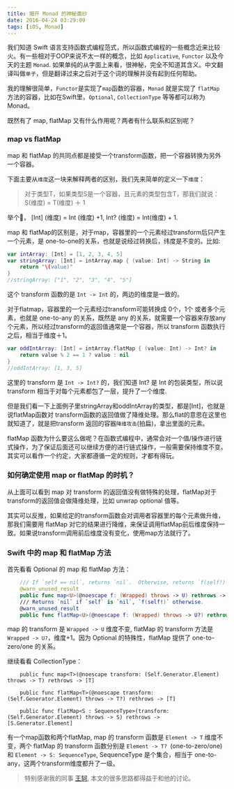 ```yaml
---
title: 揭开 Monad 的神秘面纱
date: 2016-04-24 03:29:09
tags: [iOS, Monad]
---
```


我们知道 Swift 语言支持函数式编程范式，所以函数式编程的一些概念近来比较火。有一些相对于OOP来说不太一样的概念，比如 `Applicative`, `Functor` 以及今天的主题 `Monad`.  如果单纯的从字面上来看，很神秘，完全不知道其含义。中文翻译叫做`单子`，但是翻译过来之后对于这个词的理解并没有起到任何帮助。

我的理解很简单，`Functor`是实现了`map`函数的容器，`Monad` 就是实现了 `flatMap` 方法的容器，比如在Swift里，`Optional`, `CollectionType` 等等都可以称为 Monad。

既然有了 map, flatMap 又有什么作用呢？两者有什么联系和区别呢？

###  map vs flatMap
map 和 flatMap 的共同点都是接受一个transform函数，把一个容器转换为另外一个容器。

下面主要从`维度`这一块来解释两者的区别，我们先来简单的定义一下`维度`：
> 对于类型T，如果类型S是一个容器，且元素的类型包含T，那我们就说：  
S(维度) = T(维度) ＋ 1

举个🌰， [Int] (维度) = Int (维度) +1, Int? (维度) = Int(维度) + 1.

map 和 flatMap的区别是，对于map，容器里的一个元素经过transform后只产生一个元素，是 one-to-one的关系，也就是说经过转换后，纬度是不变的。比如:

```Swift
var intArray: [Int] = [1, 2, 3, 4, 5]
var stringArray: [Int] = intArray.map { (value: Int) -> String in
    return "\(value)"
}
//stringArray: ["1", "2", "3", "4", "5"]
```
这个 transform 函数的是 `Int -> Int` 的，两边的维度是一致的。

对于flatmap，容器里的一个元素经过transform可能转换成 0个，1个 或者多个元素，也就是 one-to-any 的关系，既然是 any 的关系，就需要一个容器来存放any个元素，所以经过transform的返回值通常是一个容器，所以 transform 函数执行之后，相当于维度＋1。

```Swift
var oddIntArray: [Int] = intArray.flatMap { (value: Int) -> Int? in
    return value % 2 == 1 ? value : nil
}
//oddIntArray: [1, 3, 5]
```
这里的 transform 是 `Int -> Int?` 的，我们知道 Int? 是 Int 的包装类型，所以说 transform 相当于对每个元素都包了一层，提升了一个维度.

但是我们看一下上面例子里stringArray和oddIntArray的类型，都是[Int]，也就是说flatMap函数对 transform函数的返回值做了降维处理。那么flat的意思在这里也就知道了，就是把transform 返回的容器`降维攻击`(拍扁)，拿出里面的元素。

flatMap 函数为什么要这么做呢？在函数式编程中，通常会对一个值/操作进行链式操作，为了保证后面还可以继续方便的进行链式操作，一般需要保持维度不变。其实可以看作一个约定，大家都遵循一定的规则，才都有得玩。

### 如何确定使用 map or flatMap 的时机？
从上面可以看到 map 对 transform 的返回值没有做特殊的处理，flatMap对于transform的返回值会做降维处理，比如 unwrap optional 值等。

其实可以反推，如果给定的transform函数会对调用者容器里的每个元素做升维，那我们需要用 flatMap 对它的结果进行降维，来保证调用flatMap前后维度保持一致。如果说transform调用前后维度没有变化，使用map方法就行了。

### Swift 中的 map 和 flatMap 方法
首先看看 Optional<Wrapped> 的 map 和 flatMap 方法：

```Swift
    /// If `self == nil`, returns `nil`.  Otherwise, returns `f(self!)`.
    @warn_unused_result
    public func map<U>(@noescape f: (Wrapped) throws -> U) rethrows -> U?
    /// Returns `nil` if `self` is `nil`, `f(self!)` otherwise.
    @warn_unused_result
    public func flatMap<U>(@noescape f: (Wrapped) throws -> U?) rethrows -> U?
```

map 的 transform 是 `Wrapped -> U` 维度不变, flatMap 的 transform 方法是 `Wrapped -> U?`，维度+1。因为 Optional 的特殊性，flatMap 提供了 one-to-zero/one 的关系。

继续看看 CollectionType：
```
    public func map<T>(@noescape transform: (Self.Generator.Element) throws -> T) rethrows -> [T]

    public func flatMap<T>(@noescape transform: (Self.Generator.Element) throws -> T?) rethrows -> [T]

    public func flatMap<S : SequenceType>(transform: (Self.Generator.Element) throws -> S) rethrows -> [S.Generator.Element]
```
有一个map函数和两个flatMap, map 的 transform 函数是 `Element -> T` 维度不变，两个 flatMap 的 transform 函数分别是 `Element -> T? `(one-to-zero/one) 和 `Element -> S: SequenceType`, SequenceType 是个集合，相当于 one-to-any，这两个transform维度都升了一级。

> 特别感谢我的同事 [王轲](http://weibo.com/u/2010406980), 本文的很多思路都得益于和他的讨论。
